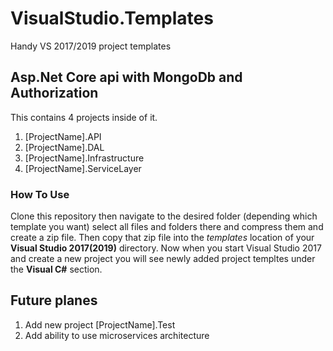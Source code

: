 # VisualStudio.Templates
Handy VS 2017/2019 project templates

## Asp.Net Core api with MongoDb and Authorization
This contains 4 projects inside of it.
1) [ProjectName].API
2) [ProjectName].DAL
3) [ProjectName].Infrastructure
4) [ProjectName].ServiceLayer

### How To Use
Clone this repository then navigate to the desired folder (depending which template you want) select all files and folders there
and compress them and create a zip file. Then copy that zip file into the *templates* location of your **Visual Studio 2017(2019)** directory. Now when you start Visual Studio 2017 and create a new project you will see newly added project templtes under the **Visual C#** section.

## Future planes
1) Add new project [ProjectName].Test
2) Add ability to use microservices architecture
